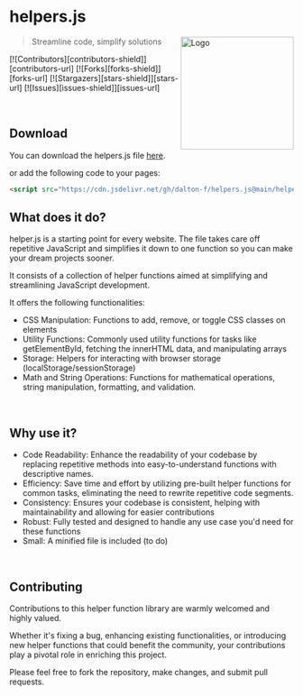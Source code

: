 # helpers.js

<img src="https://github.com/Arisamiga/helpers.js/assets/64918822/4dade6ce-4b5e-430a-8113-81129ea89d4e" alt="Logo" style="width:200px;" align="right"/>

> Streamline code, simplify solutions


[![Contributors][contributors-shield]][contributors-url]
[![Forks][forks-shield]][forks-url]
[![Stargazers][stars-shield]][stars-url]
[![Issues][issues-shield]][issues-url]

<br>

## Download

You can download the helpers.js file [here](https://raw.githubusercontent.com/dalton-f/helpers.js/main/helpers.js).

or add the following code to your pages:

```html
<script src="https://cdn.jsdelivr.net/gh/dalton-f/helpers.js@main/helpers.js"></script>
```

## What does it do?

helper.js is a starting point for every website. The file takes care off repetitive JavaScript and simplifies it down to one function so you can make your dream projects sooner.

It consists of a collection of helper functions aimed at simplifying and streamlining JavaScript development.

It offers the following functionalities:

* CSS Manipulation: Functions to add, remove, or toggle CSS classes on elements
* Utility Functions: Commonly used utility functions for tasks like getElementById, fetching the innerHTML data, and manipulating arrays
* Storage: Helpers for interacting with browser storage (localStorage/sessionStorage)
* Math and String Operations: Functions for mathematical operations, string manipulation, formatting, and validation.

<br>

## Why use it?

* Code Readability: Enhance the readability of your codebase by replacing repetitive methods into easy-to-understand functions with descriptive names.
* Efficiency: Save time and effort by utilizing pre-built helper functions for common tasks, eliminating the need to rewrite repetitive code segments.
* Consistency: Ensures your codebase is consistent, helping with maintainability and allowing for easier contributions
* Robust: Fully tested and designed to handle any use case you'd need for these functions
* Small: A minified file is included (to do)

<br>

## Contributing

Contributions to this helper function library are warmly welcomed and highly valued. 

Whether it's fixing a bug, enhancing existing functionalities, or introducing new helper functions that could benefit the community, your contributions play a pivotal role in enriching this project. 

Please feel free to fork the repository, make changes, and submit pull requests. 
